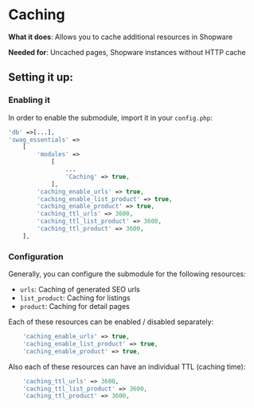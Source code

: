 # Caching
**What it does**: Allows you to cache additional resources in Shopware

**Needed for**: Uncached pages, Shopware instances without HTTP cache

## Setting it up:
### Enabling it
In order to enable the submodule, import it in your `config.php`:

```php
'db' =>[...],    
'swag_essentials' =>
    [
        'modules' =>
            [
                ...
                'Caching' => true,
            ],        
        'caching_enable_urls' => true,
        'caching_enable_list_product' => true,
        'caching_enable_product' => true,
        'caching_ttl_urls' => 3600,
        'caching_ttl_list_product' => 3600,
        'caching_ttl_product' => 3600,        
    ],
```

### Configuration
Generally, you can configure the submodule for the following resources:

 * `urls`: Caching of generated SEO urls
 * `list_product`: Caching for listings
 * `product`: Caching for detail pages

 Each of these resources can be enabled / disabled separately:

```php
    'caching_enable_urls' => true,
    'caching_enable_list_product' => true,
    'caching_enable_product' => true,
```

Also each of these resources can have an individual TTL (caching time):

```php
    'caching_ttl_urls' => 3600,
    'caching_ttl_list_product' => 3600,
    'caching_ttl_product' => 3600,
```
